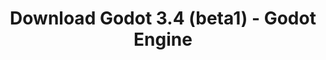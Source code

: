 ---
# Generated by /tools/generators/src/download_archive_generator !!! do not edit by hand !!!
title: 'Download Godot 3.4 (beta1) - Godot Engine'
type: 'download/archive'
name: '3.4'
flavor: 'beta1'
release_date: '2021-07-27T03:00:00-00:00'
release_notes: 'article/dev-snapshot-godot-3-4-beta-2/'
primaryPlatforms:
  - 'android.apk'
  - 'linux.64'
  - 'macos.universal'
  - 'windows.64'
  - 'linux_server.headless.64'
  - 'web'
  - 'templates'
links:
  android.apk:
    name: 'android.apk'
    title: 'Android'
    caption: 'Universal APK (ARM64 + ARMv7 + x86_64 + x86)'
    tags:
      - 'APK download'
      - 'ARM64/v7'
      - 'x86 (64 & 32 bit)'
    hosts:
      github_builds:
        regular: 'https://github.com/godotengine/godot-builds/releases/download/3.4-beta1/Godot_v3.4-beta1_android_editor.apk'
        mono: '#'
      github:
        regular: 'https://github.com/godotengine/godot/releases/download/3.4-beta1/Godot_v3.4-beta1_android_editor.apk'
        mono: '#'
  linux.64:
    name: 'linux.64'
    title: 'Linux'
    caption: 'Standard (x86_64)'
    tags:
      - '64 bit'
    hosts:
      github_builds:
        regular: 'https://github.com/godotengine/godot-builds/releases/download/3.4-beta1/Godot_v3.4-beta1_x11.64.zip'
        mono: 'https://github.com/godotengine/godot-builds/releases/download/3.4-beta1/Godot_v3.4-beta1_mono_x11_64.zip'
      github:
        regular: 'https://github.com/godotengine/godot/releases/download/3.4-beta1/Godot_v3.4-beta1_x11.64.zip'
        mono: 'https://github.com/godotengine/godot/releases/download/3.4-beta1/Godot_v3.4-beta1_mono_x11_64.zip'
  macos.universal:
    name: 'macos.universal'
    title: 'macOS'
    caption: 'Universal (x86_64 + Apple Silicon)'
    tags:
      - 'Intel/Apple Silicon'
      - '64 bit'
    hosts:
      github_builds:
        regular: 'https://github.com/godotengine/godot-builds/releases/download/3.4-beta1/Godot_v3.4-beta1_osx.universal.zip'
        mono: 'https://github.com/godotengine/godot-builds/releases/download/3.4-beta1/Godot_v3.4-beta1_mono_osx.universal.zip'
      github:
        regular: 'https://github.com/godotengine/godot/releases/download/3.4-beta1/Godot_v3.4-beta1_osx.universal.zip'
        mono: 'https://github.com/godotengine/godot/releases/download/3.4-beta1/Godot_v3.4-beta1_mono_osx.universal.zip'
  windows.64:
    name: 'windows.64'
    title: 'Windows'
    caption: 'Standard (x86_64)'
    tags:
      - '64 bit'
    hosts:
      github_builds:
        regular: 'https://github.com/godotengine/godot-builds/releases/download/3.4-beta1/Godot_v3.4-beta1_win64.exe.zip'
        mono: 'https://github.com/godotengine/godot-builds/releases/download/3.4-beta1/Godot_v3.4-beta1_mono_win64.zip'
      github:
        regular: 'https://github.com/godotengine/godot/releases/download/3.4-beta1/Godot_v3.4-beta1_win64.exe.zip'
        mono: 'https://github.com/godotengine/godot/releases/download/3.4-beta1/Godot_v3.4-beta1_mono_win64.zip'
  linux_server.headless.64:
    name: 'linux_server.headless.64'
    title: 'Linux Server'
    caption: 'Headless (x86_64)'
    tags:
      - '64 bit'
      - 'Headless'
    hosts:
      github_builds:
        regular: 'https://github.com/godotengine/godot-builds/releases/download/3.4-beta1/Godot_v3.4-beta1_linux_headless.64.zip'
        mono: 'https://github.com/godotengine/godot-builds/releases/download/3.4-beta1/Godot_v3.4-beta1_mono_linux_headless_64.zip'
      github:
        regular: 'https://github.com/godotengine/godot/releases/download/3.4-beta1/Godot_v3.4-beta1_linux_headless.64.zip'
        mono: 'https://github.com/godotengine/godot/releases/download/3.4-beta1/Godot_v3.4-beta1_mono_linux_headless_64.zip'
  web:
    name: 'web'
    title: 'Web editor'
    caption: ''
    tags:
      - 'Self-hosted'
      - 'Cross-platform'
    hosts:
      github_builds:
        regular: 'https://github.com/godotengine/godot-builds/releases/download/3.4-beta1/Godot_v3.4-beta1_web_editor.zip'
        mono: '#'
      github:
        regular: 'https://github.com/godotengine/godot/releases/download/3.4-beta1/Godot_v3.4-beta1_web_editor.zip'
        mono: '#'
  linux.32:
    name: 'linux.32'
    title: 'Linux'
    caption: 'Standard (x86)'
    tags:
      - '32 bit'
    hosts:
      github_builds:
        regular: 'https://github.com/godotengine/godot-builds/releases/download/3.4-beta1/Godot_v3.4-beta1_x11.32.zip'
        mono: 'https://github.com/godotengine/godot-builds/releases/download/3.4-beta1/Godot_v3.4-beta1_mono_x11_32.zip'
      github:
        regular: 'https://github.com/godotengine/godot/releases/download/3.4-beta1/Godot_v3.4-beta1_x11.32.zip'
        mono: 'https://github.com/godotengine/godot/releases/download/3.4-beta1/Godot_v3.4-beta1_mono_x11_32.zip'
  windows.32:
    name: 'windows.32'
    title: 'Windows'
    caption: 'Standard (x86)'
    tags:
      - '32 bit'
    hosts:
      github_builds:
        regular: 'https://github.com/godotengine/godot-builds/releases/download/3.4-beta1/Godot_v3.4-beta1_win32.exe.zip'
        mono: 'https://github.com/godotengine/godot-builds/releases/download/3.4-beta1/Godot_v3.4-beta1_mono_win32.zip'
      github:
        regular: 'https://github.com/godotengine/godot/releases/download/3.4-beta1/Godot_v3.4-beta1_win32.exe.zip'
        mono: 'https://github.com/godotengine/godot/releases/download/3.4-beta1/Godot_v3.4-beta1_mono_win32.zip'
  linux_server.64:
    name: 'linux_server.64'
    title: 'Linux Server'
    caption: 'Standard (x86_64)'
    tags:
      - '64 bit'
    hosts:
      github_builds:
        regular: 'https://github.com/godotengine/godot-builds/releases/download/3.4-beta1/Godot_v3.4-beta1_linux_server.64.zip'
        mono: 'https://github.com/godotengine/godot-builds/releases/download/3.4-beta1/Godot_v3.4-beta1_mono_linux_server_64.zip'
      github:
        regular: 'https://github.com/godotengine/godot/releases/download/3.4-beta1/Godot_v3.4-beta1_linux_server.64.zip'
        mono: 'https://github.com/godotengine/godot/releases/download/3.4-beta1/Godot_v3.4-beta1_mono_linux_server_64.zip'
  aar_library:
    name: 'aar_library'
    title: 'AAR library'
    caption: ''
    tags:
      - 'Android plugins'
      - 'Java'
      - 'Kotlin'
    hosts:
      github_builds:
        regular: 'https://github.com/godotengine/godot-builds/releases/download/3.4-beta1/godot-lib.3.4.beta1.release.aar'
        mono: 'https://github.com/godotengine/godot-builds/releases/download/3.4-beta1/godot-lib.3.4.beta1.mono.release.aar'
      github:
        regular: 'https://github.com/godotengine/godot/releases/download/3.4-beta1/godot-lib.3.4.beta1.release.aar'
        mono: 'https://github.com/godotengine/godot/releases/download/3.4-beta1/godot-lib.3.4.beta1.mono.release.aar'
  templates:
    name: 'templates'
    title: 'Export templates'
    caption: ''
    tags:
      - 'Used to export your games to all supported platforms'
    hosts:
      github_builds:
        regular: 'https://github.com/godotengine/godot-builds/releases/download/3.4-beta1/Godot_v3.4-beta1_export_templates.tpz'
        mono: 'https://github.com/godotengine/godot-builds/releases/download/3.4-beta1/Godot_v3.4-beta1_mono_export_templates.tpz'
      github:
        regular: 'https://github.com/godotengine/godot/releases/download/3.4-beta1/Godot_v3.4-beta1_export_templates.tpz'
        mono: 'https://github.com/godotengine/godot/releases/download/3.4-beta1/Godot_v3.4-beta1_mono_export_templates.tpz'
---